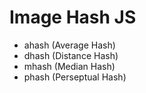 # Image Hash JS

- ahash (Average Hash)
- dhash (Distance Hash)
- mhash (Median Hash)
- phash (Perseptual Hash)

